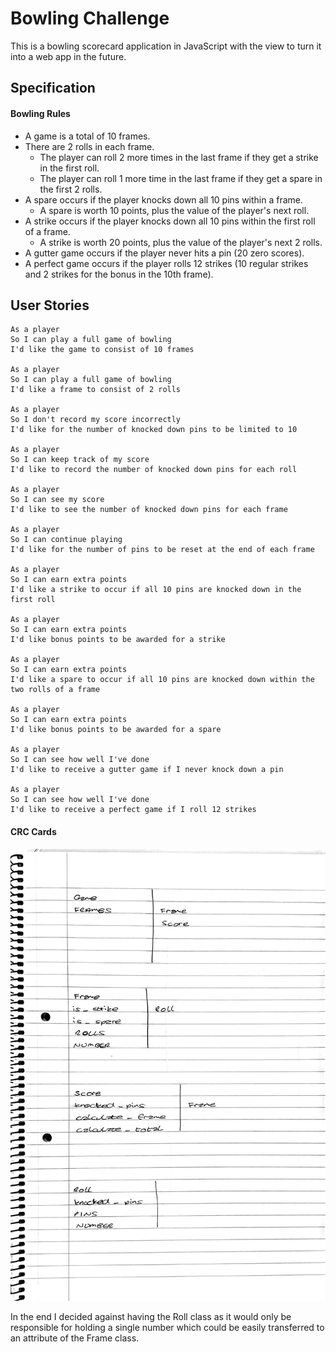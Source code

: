 # Bowling Challenge #

This is a bowling scorecard application in JavaScript with the view to turn it into a web app in the future.

## Specification ##
#### Bowling Rules ####

* A game is a total of 10 frames.
* There are 2 rolls in each frame.
  * The player can roll 2 more times in the last frame if they get a strike in the first roll.
  * The player can roll 1 more time in the last frame if they get a spare in the first 2 rolls.
* A spare occurs if the player knocks down all 10 pins within a frame.
  * A spare is worth 10 points, plus the value of the player's next roll.
* A strike occurs if the player knocks down all 10 pins within the first roll of a frame.
  * A strike is worth 20 points, plus the value of the player's next 2 rolls.
* A gutter game occurs if the player never hits a pin (20 zero scores).
* A perfect game occurs if the player rolls 12 strikes (10 regular strikes and 2 strikes for the bonus in the 10th frame).

## User Stories ##
```
As a player
So I can play a full game of bowling
I'd like the game to consist of 10 frames

As a player
So I can play a full game of bowling
I'd like a frame to consist of 2 rolls

As a player
So I don't record my score incorrectly
I'd like for the number of knocked down pins to be limited to 10

As a player
So I can keep track of my score
I'd like to record the number of knocked down pins for each roll

As a player
So I can see my score
I'd like to see the number of knocked down pins for each frame

As a player
So I can continue playing
I'd like for the number of pins to be reset at the end of each frame

As a player
So I can earn extra points
I'd like a strike to occur if all 10 pins are knocked down in the first roll

As a player
So I can earn extra points
I'd like bonus points to be awarded for a strike

As a player
So I can earn extra points
I'd like a spare to occur if all 10 pins are knocked down within the two rolls of a frame

As a player
So I can earn extra points
I'd like bonus points to be awarded for a spare

As a player
So I can see how well I've done
I'd like to receive a gutter game if I never knock down a pin

As a player
So I can see how well I've done
I'd like to receive a perfect game if I roll 12 strikes
```

#### CRC Cards ####
![crc-cards](public/crc-cards.png)

In the end I decided against having the Roll class as it would only be responsible for holding a single number which could be easily transferred to an attribute of the Frame class.
